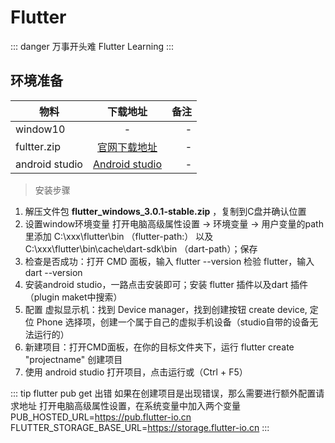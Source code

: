 # Flutter 

::: danger 万事开头难
    Flutter Learning
:::

## 环境准备

| 物料          | 下载地址           | 备注  |
| ------------- |:-------------:| -----:|
| window10      | - | - |
| fultter.zip      | [官网下载地址](https://storage.flutter-io.cn/flutter_infra_release/releases/stable/windows/flutter_windows_3.0.1-stable.zip)      |   - |
| android studio | [Android studio](https://developer.android.google.cn/studio)      |    - |

> 安装步骤
1. 解压文件包 **flutter_windows_3.0.1-stable.zip** ，复制到C盘并确认位置
2. 设置window环境变量 打开电脑高级属性设置 -> 环境变量 -> 用户变量的path里添加 C:\xxx\flutter\bin （flutter-path:） 以及 C:\xxx\flutter\bin\cache\dart-sdk\bin （dart-path）；保存
3. 检查是否成功：打开 CMD 面板，输入 flutter --version 检验 flutter，输入 dart --version
4. 安装android studio，一路点击安装即可；安装 flutter 插件以及dart 插件（plugin maket中搜索）
5. 配置 虚拟显示机：找到 Device manager，找到创建按钮 create device, 定位 Phone 选择项，创建一个属于自己的虚拟手机设备（studio自带的设备无法运行的）
6. 新建项目：打开CMD面板，在你的目标文件夹下，运行 flutter create "projectname" 创建项目
7. 使用 android studio 打开项目，点击运行或（Ctrl + F5）

::: tip flutter pub get 出错
    如果在创建项目是出现错误，那么需要进行额外配置请求地址
    打开电脑高级属性设置，在系统变量中加入两个变量
    PUB_HOSTED_URL=https://pub.flutter-io.cn
    FLUTTER_STORAGE_BASE_URL=https://storage.flutter-io.cn
:::